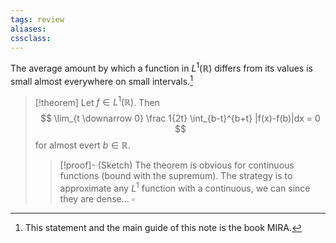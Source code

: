 ```yaml
---
tags: review
aliases:
cssclass:
---
```

 
The average amount by which a function in $L^1(\mathbb{R})$ differs from its values is small almost everywhere on small intervals.[^1]

> [!theorem]
> Let $f \in L^1(\mathbb{R})$. Then 
> $$
> \lim_{t \downarrow 0} \frac 1{2t} \int_{b-t}^{b+t} |f(x)-f(b)|dx = 0
> $$
> for almost evert $b \in\mathbb{R}$.
> > [!proof]-
> > (Sketch) The theorem is obvious for continuous functions (bound with the supremum). The strategy is to approximate any $L^1$ function with a continuous, we can since they are dense$\dots$ $\square$




[^1]: This statement and the main guide of this note is the book MIRA.
